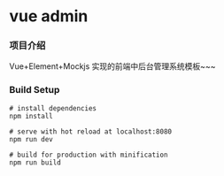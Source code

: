 # vue admin

### 项目介绍

Vue+Element+Mockjs 实现的前端中后台管理系统模板~~~

### Build Setup

```
# install dependencies
npm install

# serve with hot reload at localhost:8080
npm run dev

# build for production with minification
npm run build
```
